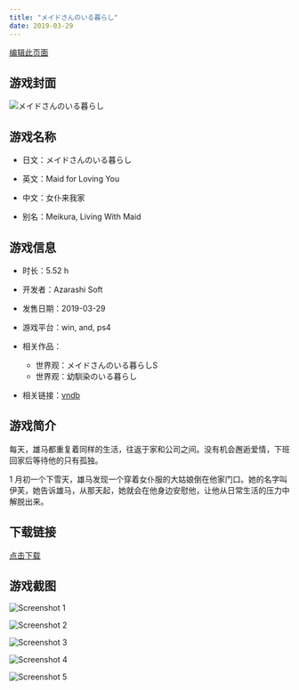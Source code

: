 ```yaml
---
title: "メイドさんのいる暮らし"
date: 2019-03-29
---
```

[编辑此页面](https://github.com/ACG-3/ADV3-source/blob/main/source/_posts/games/%E3%83%A1%E3%82%A4%E3%83%89%E3%81%95%E3%82%93%E3%81%AE%E3%81%84%E3%82%8B%E6%9A%AE%E3%82%89%E3%81%97.md)

## 游戏封面

![メイドさんのいる暮らし](https%3A//pan.timero.xyz/onedrive/img_lib_001/%E3%83%A1%E3%82%A4%E3%83%89%E3%81%95%E3%82%93%E3%81%AE%E3%81%84%E3%82%8B%E6%9A%AE%E3%82%89%E3%81%97_cover.avif)


## 游戏名称

- 日文：メイドさんのいる暮らし
- 英文：Maid for Loving You
- 中文：女仆来我家

- 别名：Meikura, Living With Maid


## 游戏信息

- 时长：5.52 h
- 开发者：Azarashi Soft
- 发售日期：2019-03-29
- 游戏平台：win, and, ps4
- 相关作品：
   - 世界观：メイドさんのいる暮らしS
   - 世界观：幼馴染のいる暮らし

- 相关链接：[vndb](https://vndb.org/v24620)


## 游戏简介

每天，雄马都重复着同样的生活，往返于家和公司之间。没有机会邂逅爱情，下班回家后等待他的只有孤独。

1 月初一个下雪天，雄马发现一个穿着女仆服的大姑娘倒在他家门口。她的名字叫伊芙，她告诉雄马，从那天起，她就会在他身边安慰他，让他从日常生活的压力中解脱出来。




## 下载链接

[点击下载](https://pan.timero.xyz/onedrive/adv_lib_001/%E3%83%A1%E3%82%A4%E3%83%89%E3%81%95%E3%82%93%E3%81%AE%E3%81%84%E3%82%8B%E6%9A%AE%E3%82%89%E3%81%97)


## 游戏截图


![Screenshot 1](https%3A//pan.timero.xyz/onedrive/img_lib_001/%E3%83%A1%E3%82%A4%E3%83%89%E3%81%95%E3%82%93%E3%81%AE%E3%81%84%E3%82%8B%E6%9A%AE%E3%82%89%E3%81%97_Screenshot_1.avif)

![Screenshot 2](https%3A//pan.timero.xyz/onedrive/img_lib_001/%E3%83%A1%E3%82%A4%E3%83%89%E3%81%95%E3%82%93%E3%81%AE%E3%81%84%E3%82%8B%E6%9A%AE%E3%82%89%E3%81%97_Screenshot_2.avif)

![Screenshot 3](https%3A//pan.timero.xyz/onedrive/img_lib_001/%E3%83%A1%E3%82%A4%E3%83%89%E3%81%95%E3%82%93%E3%81%AE%E3%81%84%E3%82%8B%E6%9A%AE%E3%82%89%E3%81%97_Screenshot_3.avif)

![Screenshot 4](https%3A//pan.timero.xyz/onedrive/img_lib_001/%E3%83%A1%E3%82%A4%E3%83%89%E3%81%95%E3%82%93%E3%81%AE%E3%81%84%E3%82%8B%E6%9A%AE%E3%82%89%E3%81%97_Screenshot_4.avif)

![Screenshot 5](https%3A//pan.timero.xyz/onedrive/img_lib_001/%E3%83%A1%E3%82%A4%E3%83%89%E3%81%95%E3%82%93%E3%81%AE%E3%81%84%E3%82%8B%E6%9A%AE%E3%82%89%E3%81%97_Screenshot_5.avif)

